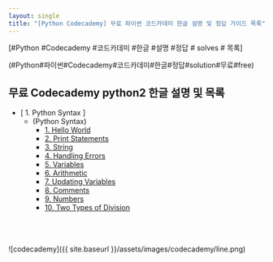 ```yaml
---
layout: single
title: "[Python Codecademy] 무료 파이썬 코드카데미 한글 설명 및 정답 가이드 목록"
---
```


[#Python #Codecademy #코드카데미 #한글 #설명 #정답 # solves # 목록]    

(#Python#파이썬#Codecademy#코드카데미#한글#정답#solution#무료#free)

## 무료 Codecademy python2 한글 설명 및 목록 

 * [ 1. Python Syntax ]     
    * (Python Syntax)       
      * <a href="/010101-HelloWorld/">1. Hello World</a>     
      * <a href="/010102-PrintStatements/">2. Print Statements</a>    
      * <a href="/010103-String/">3. String</a>      
      * <a href="/010104-HandlingErrors/">4. Handling Errors</a>      
      * <a href="/010105-Variables/">5. Variables</a>      
      * <a href="/010106-Arithmetic/">6. Arithmetic</a>      
      * <a href="/010107-UpdatingVariables/">7. Updating Variables</a>      
      * <a href="/010108-Comments/">8. Comments</a>      
      * <a href="/010109-Numbers/">9. Numbers</a>      
      * <a href="/010110-TwoTypesOfDivision/">10. Two Types of Division</a>   
    

<br>
<br>
<br>
![codecademy]({{ site.baseurl }}/assets/images/codecademy/line.png)   
